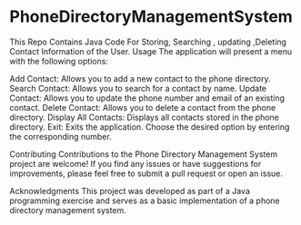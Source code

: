 # PhoneDirectoryManagementSystem
This Repo Contains Java Code For Storing, Searching , updating ,Deleting Contact Information of the User.
Usage
The application will present a menu with the following options:

Add Contact: Allows you to add a new contact to the phone directory.
Search Contact: Allows you to search for a contact by name.
Update Contact: Allows you to update the phone number and email of an existing contact.
Delete Contact: Allows you to delete a contact from the phone directory.
Display All Contacts: Displays all contacts stored in the phone directory.
Exit: Exits the application.
Choose the desired option by entering the corresponding number.

Contributing
Contributions to the Phone Directory Management System project are welcome! If you find any issues or have suggestions for improvements, please feel free to submit a pull request or open an issue.


Acknowledgments
This project was developed as part of a Java programming exercise and serves as a basic implementation of a phone directory management system.



